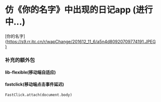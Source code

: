 # 仿《你的名字》中出现的日记app (进行中...)
[你的名字]{https://s9.rr.itc.cn/r/wapChange/201612_11_6/a5n4d80920709774191.JPEG}
### 补充的额外包
#### lib-flexible(移动端自适应)

#### fastclick(移动端点击事件延迟)
`FastClick.attach(document.body)`

